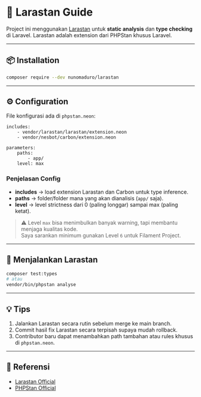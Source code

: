 # 📝 Larastan Guide

Project ini menggunakan [Larastan](https://github.com/nunomaduro/larastan) untuk **static analysis** dan **type checking** di Laravel. Larastan adalah extension dari PHPStan khusus Laravel.

---

## 📦 Installation

```bash
composer require --dev nunomaduro/larastan
```

---

## ⚙️ Configuration

File konfigurasi ada di `phpstan.neon`:

```neon
includes:
    - vendor/larastan/larastan/extension.neon
    - vendor/nesbot/carbon/extension.neon

parameters:
    paths:
        - app/
    level: max
```

### Penjelasan Config

-   **includes** → load extension Larastan dan Carbon untuk type inference.
-   **paths** → folder/folder mana yang akan dianalisis (`app/` saja).
-   **level** → level strictness dari 0 (paling longgar) sampai max (paling ketat).

> ⚠ Level `max` bisa menimbulkan banyak warning, tapi membantu menjaga kualitas kode.  
> Saya sarankan minimum gunakan Level `6` untuk Filament Project.

---

## 🚀 Menjalankan Larastan

```bash
composer test:types
# atau
vendor/bin/phpstan analyse
```

---

## 💡 Tips

1. Jalankan Larastan secara rutin sebelum merge ke main branch.
2. Commit hasil fix Larastan secara terpisah supaya mudah rollback.
3. Contributor baru dapat menambahkan path tambahan atau rules khusus di `phpstan.neon`.

---

## 📌 Referensi

-   [Larastan Official](https://github.com/nunomaduro/larastan)
-   [PHPStan Official](https://phpstan.org/)
